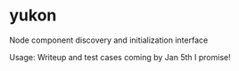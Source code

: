 yukon
=====

Node component discovery and initialization interface

Usage: Writeup and test cases coming by Jan 5th I promise!
